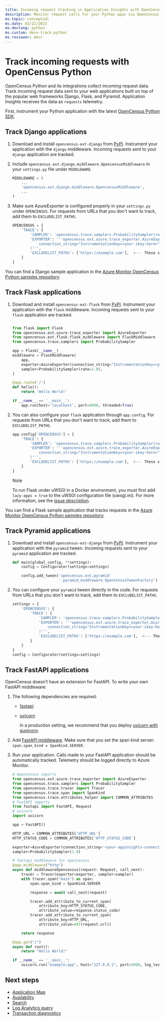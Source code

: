 ```yaml
---
title: Incoming request tracking in Application Insights with OpenCensus Python | Microsoft Docs
description: Monitor request calls for your Python apps via OpenCensus Python.
ms.topic: conceptual
ms.date: 03/22/2023
ms.devlang: python
ms.custom: devx-track-python
ms.reviewer: mmcc
---
```


# Track incoming requests with OpenCensus Python

OpenCensus Python and its integrations collect incoming request data. Track incoming request data sent to your web applications built on top of the popular web frameworks Django, Flask, and Pyramid. Application Insights receives the data as `requests` telemetry.

First, instrument your Python application with the latest [OpenCensus Python SDK](./opencensus-python.md).

## Track Django applications

1. Download and install `opencensus-ext-django` from [PyPI](https://pypi.org/project/opencensus-ext-django/). Instrument your application with the `django` middleware. Incoming requests sent to your `django` application are tracked.

1. Include `opencensus.ext.django.middleware.OpencensusMiddleware` in your `settings.py` file under `MIDDLEWARE`.

    ```python
    MIDDLEWARE = (
        ...
        'opencensus.ext.django.middleware.OpencensusMiddleware',
        ...
    )
    ```

1. Make sure AzureExporter is configured properly in your `settings.py` under `OPENCENSUS`. For requests from URLs that you don't want to track, add them to `EXCLUDELIST_PATHS`.

    ```python
    OPENCENSUS = {
        'TRACE': {
            'SAMPLER': 'opencensus.trace.samplers.ProbabilitySampler(rate=1)',
            'EXPORTER': '''opencensus.ext.azure.trace_exporter.AzureExporter(
                connection_string="InstrumentationKey=<your-ikey-here>"
            )''',
            'EXCLUDELIST_PATHS': ['https://example.com'],  <--- These sites will not be traced if a request is sent to it.
        }
    }
    ```

You can find a Django sample application in the [Azure Monitor OpenCensus Python samples repository](https://github.com/Azure-Samples/azure-monitor-opencensus-python/tree/master/azure_monitor/django_sample).

## Track Flask applications

1. Download and install `opencensus-ext-flask` from [PyPI](https://pypi.org/project/opencensus-ext-flask/). Instrument your application with the `flask` middleware. Incoming requests sent to your `flask` application are tracked.

    ```python
    
    from flask import Flask
    from opencensus.ext.azure.trace_exporter import AzureExporter
    from opencensus.ext.flask.flask_middleware import FlaskMiddleware
    from opencensus.trace.samplers import ProbabilitySampler
    
    app = Flask(__name__)
    middleware = FlaskMiddleware(
        app,
        exporter=AzureExporter(connection_string="InstrumentationKey=<your-ikey-here>"),
        sampler=ProbabilitySampler(rate=1.0),
    )
    
    @app.route('/')
    def hello():
        return 'Hello World!'
    
    if __name__ == '__main__':
        app.run(host='localhost', port=8080, threaded=True)
    
    ```

1. You can also configure your `flask` application through `app.config`. For requests from URLs that you don't want to track, add them to `EXCLUDELIST_PATHS`.

    ```python
    app.config['OPENCENSUS'] = {
        'TRACE': {
            'SAMPLER': 'opencensus.trace.samplers.ProbabilitySampler(rate=1.0)',
            'EXPORTER': '''opencensus.ext.azure.trace_exporter.AzureExporter(
                connection_string="InstrumentationKey=<your-ikey-here>",
            )''',
            'EXCLUDELIST_PATHS': ['https://example.com'],  <--- These sites will not be traced if a request is sent to it.
        }
    }
    ```
    
    > [!NOTE]
    > To run Flask under uWSGI in a Docker environment, you must first add `lazy-apps = true` to the uWSGI configuration file (uwsgi.ini). For more information, see the [issue description](https://github.com/census-instrumentation/opencensus-python/issues/660).

You can find a Flask sample application that tracks requests in the [Azure Monitor OpenCensus Python samples repository](https://github.com/Azure-Samples/azure-monitor-opencensus-python/tree/master/azure_monitor/flask_sample).

## Track Pyramid applications

1. Download and install `opencensus-ext-django` from [PyPI](https://pypi.org/project/opencensus-ext-pyramid/). Instrument your application with the `pyramid` tween. Incoming requests sent to your `pyramid` application are tracked.

    ```python
    def main(global_config, **settings):
        config = Configurator(settings=settings)
    
        config.add_tween('opencensus.ext.pyramid'
                         '.pyramid_middleware.OpenCensusTweenFactory')
    ```

1. You can configure your `pyramid` tween directly in the code. For requests from URLs that you don't want to track, add them to `EXCLUDELIST_PATHS`.

    ```python
    settings = {
        'OPENCENSUS': {
            'TRACE': {
                'SAMPLER': 'opencensus.trace.samplers.ProbabilitySampler(rate=1.0)',
                'EXPORTER': '''opencensus.ext.azure.trace_exporter.AzureExporter(
                    connection_string="InstrumentationKey=<your-ikey-here>",
                )''',
                'EXCLUDELIST_PATHS': ['https://example.com'],  <--- These sites will not be traced if a request is sent to it.
            }
        }
    }
    config = Configurator(settings=settings)
    ```

## Track FastAPI applications

OpenCensus doesn't have an extension for FastAPI. To write your own FastAPI middleware:

1. The following dependencies are required:
    - [fastapi](https://pypi.org/project/fastapi/)
    - [uvicorn](https://pypi.org/project/uvicorn/)

      In a production setting, we recommend that you deploy [uvicorn with gunicorn](https://www.uvicorn.org/deployment/#gunicorn).

1. Add [FastAPI middleware](https://fastapi.tiangolo.com/tutorial/middleware/). Make sure that you set the span kind server: `span.span_kind = SpanKind.SERVER`.

1. Run your application. Calls made to your FastAPI application should be automatically tracked. Telemetry should be logged directly to Azure Monitor.

    ```python 
    # Opencensus imports
    from opencensus.ext.azure.trace_exporter import AzureExporter
    from opencensus.trace.samplers import ProbabilitySampler
    from opencensus.trace.tracer import Tracer
    from opencensus.trace.span import SpanKind
    from opencensus.trace.attributes_helper import COMMON_ATTRIBUTES
    # FastAPI imports
    from fastapi import FastAPI, Request
    # uvicorn
    import uvicorn

    app = FastAPI()

    HTTP_URL = COMMON_ATTRIBUTES['HTTP_URL']
    HTTP_STATUS_CODE = COMMON_ATTRIBUTES['HTTP_STATUS_CODE']
    
    exporter=AzureExporter(connection_string='<your-appinsights-connection-string-here>')
    sampler=ProbabilitySampler(1.0)

    # fastapi middleware for opencensus
    @app.middleware("http")
    async def middlewareOpencensus(request: Request, call_next):  
        tracer = Tracer(exporter=exporter, sampler=sampler)       
        with tracer.span("main") as span:
            span.span_kind = SpanKind.SERVER

            response = await call_next(request)

            tracer.add_attribute_to_current_span(
                attribute_key=HTTP_STATUS_CODE,
                attribute_value=response.status_code)
            tracer.add_attribute_to_current_span(
                attribute_key=HTTP_URL,
                attribute_value=str(request.url))

        return response

    @app.get("/")
    async def root():
        return "Hello World!"

    if __name__ == '__main__':
        uvicorn.run("example:app", host="127.0.0.1", port=5000, log_level="info")
    ```

## Next steps

* [Application Map](./app-map.md)
* [Availability](./availability-overview.md)
* [Search](./diagnostic-search.md)
* [Log Analytics query](../logs/log-query-overview.md)
* [Transaction diagnostics](./transaction-diagnostics.md)